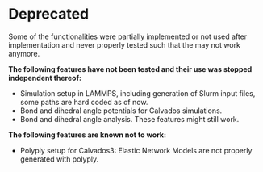 # Deprecated

Some of the functionalities were partially implemented or not used after implementation and never properly tested such that the may not work anymore.

**The following features have not been tested and their use was stopped independent thereof:**
* Simulation setup in LAMMPS, including generation of Slurm input files, some paths are hard coded as of now.
* Bond and dihedral angle potentials for Calvados simulations.
* Bond and dihedral angle analysis.
These features might still work.

**The following features are known not to work:**
* Polyply setup for Calvados3: Elastic Network Models are not properly generated with polyply.


